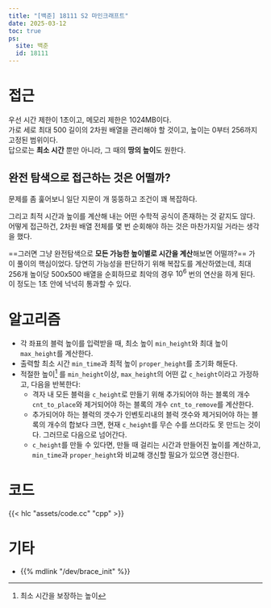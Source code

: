 ```yaml
---
title: "[백준] 18111 S2 마인크래프트"
date: 2025-03-12
toc: true
ps:
  site: 백준
  id: 18111
---
```


# 접근

우선 시간 제한이 1초이고, 메모리 제한은 1024MB이다.  
가로 세로 최대 500 길이의 2차원 배열을 관리해야 할 것이고,
높이는 0부터 256까지 고정된 범위이다.  
답으로는 **최소 시간** 뿐만 아니라, 그 때의 **땅의 높이**도 원한다.

## 완전 탐색으로 접근하는 것은 어떨까?

문제를 좀 훑어보니 일단 지문이 개 뚱뚱하고 조건이 꽤 복잡하다.

그리고 최적 시간과 높이를 계산해 내는 어떤 수학적 공식이 존재하는 것 같지도 않다. 어떻게 접근하건, 2차원 배열 전체를 몇 번 순회해야 하는 것은 마찬가지일 거라는 생각을 했다.

==그러면 그냥 완전탐색으로 **모든 가능한 높이별로 시간을 계산**해보면 어떨까?== 가 이 풀이의 핵심이었다. 당연히 가능성을 판단하기 위해 복잡도를 계산하였는데, 최대 256개 높이당 500x500 배열을 순회하므로 최악의 경우 $10^6$ 번의 연산을 하게 된다. 이 정도는 1초 안에 넉넉히 통과할 수 있다.

# 알고리즘

* 각 좌표의 블럭 높이를 입력받을 때, 최소 높이 `min_height`와 최대 높이 `max_height`를 계산한다.
* 출력할 최소 시간 `min_time`과 최적 높이 `proper_height`를 초기화 해둔다.
* 적절한 높이[^1] 를 `min_height`이상, `max_height`의 어떤 값 `c_height`이라고 가정하고, 다음을 반복한다:
  * 격자 내 모든 블럭을 `c_height`로 만들기 위해 추가되어야 하는 블록의 개수 `cnt_to_place`와 제거되어야 하는 블록의 개수 `cnt_to_remove`를 계산한다.
  * 추가되어야 하는 블럭의 갯수가 인벤토리내의 블럭 갯수와 제거되어야 하는 블록의 개수의 합보다 크면, 현재 `c_height`를 무슨 수를 쓰더라도 못 만드는 것이다. 그러므로 다음으로 넘어간다.
  * `c_height`를 만들 수 있다면, 만들 때 걸리는 시간과 만들어진 높이를 계산하고, `min_time`과 `proper_height`와 비교해 갱신할 필요가 있으면 갱신한다.

[^1]: 최소 시간을 보장하는 높이

# 코드

{{< hlc "assets/code.cc" "cpp" >}}

# 기타

* {{% mdlink "/dev/brace_init" %}}
